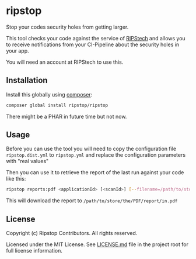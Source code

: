 # ripstop

Stop your codes security holes from getting larger.

This tool checks your code against the service of [RIPStech](https://ripstech.com) and
allows you to receive notifications from your CI-Pipeline about the security holes in
your app.

You will need an account at RIPStech to use this.

## Installation

Install this globally using [composer](https://getcomposer.org):

```bash
composer global install ripstop/ripstop
```

There might be a PHAR in future time but not now.

## Usage

Before you can use the tool you will need to copy the configuration file
`ripstop.dist.yml` to `ripstop.yml` and replace the configuration parameters
with "real values"

Then you can use it to retrieve the report of the last run against your code
like this:

```bash
ripstop reports:pdf <applicationId> [<scanId>] [--filename=/path/to/store/the/PDF/report/in.pdf]
```

This will download the report to `/path/to/store/the/PDF/report/in.pdf`

## License

Copyright (c) Ripstop Contributors. All rights reserved.

Licensed under the MIT License. See [LICENSE.md](LICENSE.md) file in the project root for full license information.

